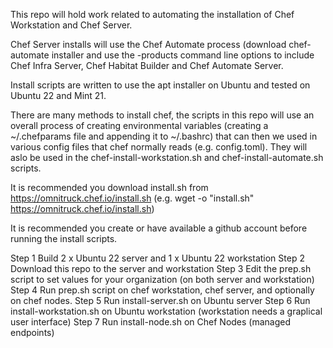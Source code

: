 This repo will hold work related to automating the installation of Chef Workstation and Chef Server. 

Chef Server installs will use the Chef Automate process (download chef-automate installer and use the -products 
command line options to include Chef Infra Server, Chef Habitat Builder and Chef Automate Server. 

Install scripts are written to use the apt installer on Ubuntu and tested on Ubuntu 22 and Mint 21.

There are many methods to install chef, the scripts in this repo will use an overall process of creating 
environmental variables (creating a ~/.chefparams file and appending it to ~/.bashrc) that can then we used in various config files that chef 
normally reads (e.g. config.toml). They will aslo be used in the chef-install-workstation.sh and chef-install-automate.sh 
scripts. 

It is recommended you download install.sh from https://omnitruck.chef.io/install.sh (e.g. wget -o "install.sh" https://omnitruck.chef.io/install.sh)

It is recommended you create or have available a github account before running the install scripts. 

Step 1 Build 2 x Ubuntu 22 server and 1 x Ubuntu 22 workstation
Step 2 Download this repo to the server and workstation
Step 3 Edit the prep.sh script to set values for your organization (on both server and workstation)
Step 4 Run prep.sh script on chef workstation, chef server, and optionally on chef nodes.
Step 5 Run install-server.sh on Ubuntu server
Step 6 Run install-workstation.sh on Ubuntu workstation (workstation needs a graplical user interface)
Step 7 Run install-node.sh on Chef Nodes (managed endpoints)
